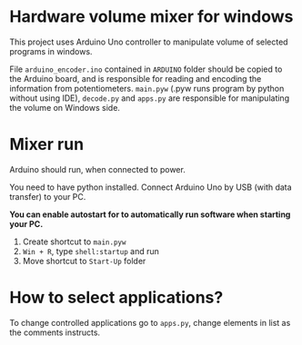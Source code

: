 # Hardware volume mixer for windows

This project uses Arduino Uno controller to manipulate volume of selected programs in windows.

File `arduino_encoder.ino` contained in `ARDUINO` folder should be copied to the Arduino board, and is responsible for reading and encoding the information from potentiometers.
`main.pyw` (.pyw runs program by python without using IDE), `decode.py` and `apps.py` are responsible for manipulating the volume on Windows side.

# Mixer run
Arduino should run, when connected to power.

You need to have python installed. Connect Arduino Uno by USB (with data transfer) to your PC.  

**You can enable autostart for to automatically run software when starting your PC.**

1. Create shortcut to `main.pyw`
2. `Win + R`, type `shell:startup` and run
3. Move shortcut to `Start-Up` folder

# How to select applications?
To change controlled applications go to `apps.py`, change elements in list as the comments instructs.
